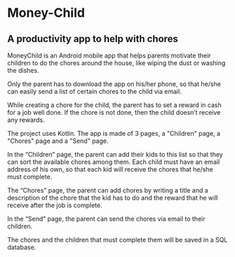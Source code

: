 # Money-Child

## A productivity app to help with chores

MoneyChild is an Android mobile app that helps parents motivate their children to do the chores around the house, like wiping the dust or washing the dishes.

Only the parent has to download the app on his/her phone, so that he/she can easily send a list of certain chores to the child via email.

While creating a chore for the child, the parent has to set a reward in cash for a job well done. If the chore is not done, then the child doesn’t receive any rewards.

The project uses Kotlin. The app is made of 3 pages, a "Children" page, a "Chores" page and a "Send" page.

In the “Children” page, the parent can add their kids to this list so that they can sort the available chores among them. Each child must have an email address of his own, so that each kid will receive the chores that he/she must complete.

The “Chores” page, the parent can add chores by writing a title and a description of the chore that the kid has to do and the reward that he will receive after the job is complete.

In the “Send” page, the parent can send the chores via email to their children.

The chores and the children that must complete them will be saved in a SQL database.

